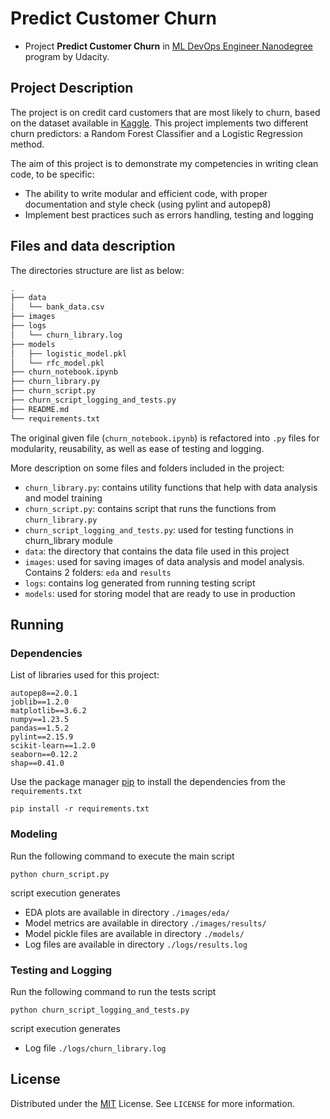 # Predict Customer Churn

- Project **Predict Customer Churn** in [ML DevOps Engineer Nanodegree](https://www.udacity.com/course/machine-learning-dev-ops-engineer-nanodegree--nd0821)  program by Udacity.


## Project Description
The project is on credit card customers that are most likely to churn, based on the dataset available in [Kaggle](https://www.kaggle.com/sakshigoyal7/credit-card-customers). This project implements two different churn predictors: a Random Forest Classifier and a Logistic Regression method.

The aim of this project is to demonstrate my competencies in writing clean code, to be specific:

- The ability to write modular and efficient code, with proper documentation and style check (using pylint and autopep8)
- Implement best practices such as errors handling, testing and logging

## Files and data description
The directories structure are list as below:
```bash
.
├── data
│   └── bank_data.csv
├── images
├── logs
│   └── churn_library.log
├── models
│   ├── logistic_model.pkl
│   └── rfc_model.pkl
├── churn_notebook.ipynb
├── churn_library.py
├── churn_script.py
├── churn_script_logging_and_tests.py
├── README.md
└── requirements.txt
```
The original given file (`churn_notebook.ipynb`) is refactored into `.py` files for modularity, reusability, as well as ease of testing and logging.

More description on some files and folders included in the project:
- `churn_library.py`: contains utility functions that help with data analysis and model training
- `churn_script.py`: contains script that runs the functions from `churn_library.py`
- `churn_script_logging_and_tests.py`: used for testing functions in churn_library module
- `data`: the directory that contains the data file used in this project
- `images`: used for saving images of data analysis and model analysis. Contains 2 folders: `eda` and `results`
- `logs`: contains log generated from running testing script
- `models`: used for storing model that are ready to use in production


## Running

### Dependencies

List of libraries used for this project:

```
autopep8==2.0.1
joblib==1.2.0
matplotlib==3.6.2
numpy==1.23.5
pandas==1.5.2
pylint==2.15.9
scikit-learn==1.2.0
seaborn==0.12.2
shap==0.41.0
```

Use the package manager [pip](https://pip.pypa.io/en/stable/) to install the dependencies from the `requirements.txt`

```
pip install -r requirements.txt
```
### Modeling

Run the following command to execute the main script
```
python churn_script.py
``` 
script execution generates
- EDA plots are available in directory ```./images/eda/```
- Model metrics are available in directory ```./images/results/```
- Model pickle files are available in directory ```./models/```
- Log files are available in directory ```./logs/results.log``` 

### Testing and Logging

Run the following command to run the tests script 
```
python churn_script_logging_and_tests.py
```

script execution generates
- Log file ```./logs/churn_library.log```

## License
Distributed under the [MIT](https://choosealicense.com/licenses/mit/) License. See ```LICENSE``` for more information.
